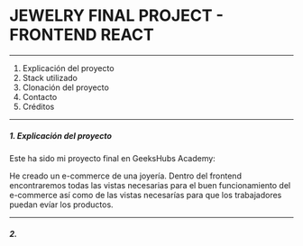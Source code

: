 <h1>JEWELRY FINAL PROJECT - FRONTEND REACT</h1>

---

<ol>
    <li> Explicación del proyecto</li>
    <li> Stack utilizado</li>
    <li> Clonación del proyecto</li>
    <li> Contacto</li>
    <li> Créditos</li>
</ol>

---

<h5> 1. Explicación del proyecto</h5>

Este ha sido mi proyecto final en GeeksHubs Academy: 

He creado un e-commerce de una joyería. Dentro del frontend encontraremos todas las vistas necesarias para el buen funcionamiento del e-commerce así como de las vistas necesarías para que los trabajadores puedan evíar los productos. 

---

<h5>2. </h5>